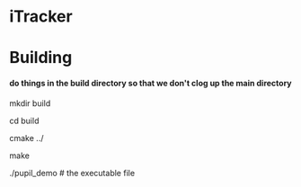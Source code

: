 # iTracker

# Building
#### do things in the build directory so that we don't clog up the main directory

mkdir build

cd build

cmake ../

make

./pupil_demo # the executable file

